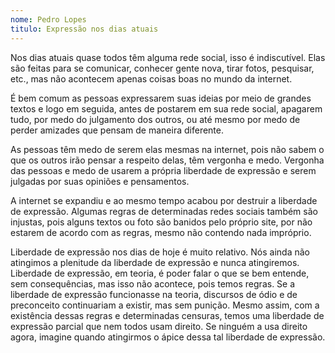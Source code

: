 ```yaml
---
nome: Pedro Lopes
titulo: Expressão nos dias atuais
---
```


Nos dias atuais quase todos têm alguma rede social, isso é indiscutível. Elas são feitas para se comunicar, conhecer gente nova, tirar fotos, pesquisar, etc., mas não acontecem apenas coisas boas no mundo da internet.

É bem comum as pessoas expressarem suas ideias por meio de grandes textos e logo em seguida, antes de postarem em sua rede social, apagarem tudo, por medo do julgamento dos outros, ou até mesmo por medo de perder amizades que pensam de maneira diferente.

As pessoas têm medo de serem elas mesmas na internet, pois não sabem o que os outros irão pensar a respeito delas, têm vergonha e medo. Vergonha das pessoas e medo de usarem a própria liberdade de expressão e serem julgadas por suas opiniões e pensamentos.

A internet se expandiu e ao mesmo tempo acabou por destruir a liberdade de expressão. Algumas regras de determinadas redes sociais também são injustas, pois alguns textos ou foto são banidos pelo próprio site, por não estarem de acordo com as regras, mesmo não contendo nada impróprio.

Liberdade de expressão nos dias de hoje é muito relativo. Nós ainda não atingimos a plenitude da liberdade de expressão e nunca atingiremos. Liberdade de expressão, em teoria, é poder falar o que se bem entende, sem consequências, mas isso não acontece, pois temos regras. Se a liberdade de expressão funcionasse na teoria, discursos de ódio e de preconceito continuariam a existir, mas sem punição. Mesmo assim, com a existência dessas regras e determinadas censuras, temos uma liberdade de expressão parcial que nem todos usam direito. Se ninguém a usa direito agora, imagine quando atingirmos o ápice dessa tal liberdade de expressão.


